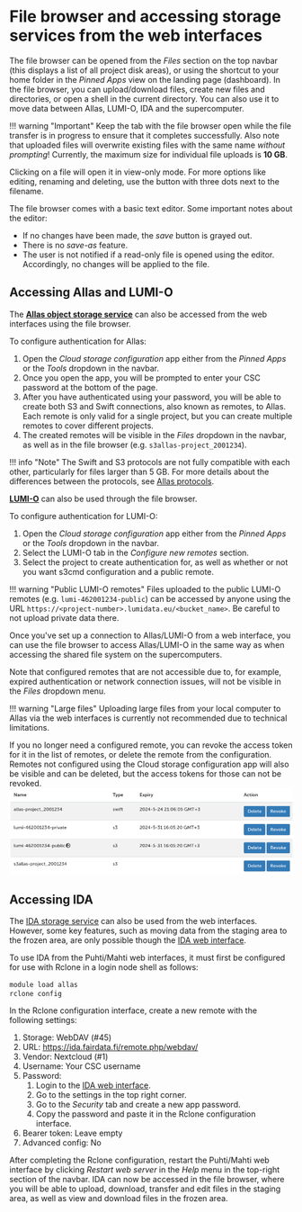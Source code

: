 # File browser and accessing storage services from the web interfaces

The file browser can be opened from the _Files_ section on the top navbar
(this displays a list of all project disk areas), or using the shortcut to your
home folder in the _Pinned Apps_ view on the landing page (dashboard). In the
file browser, you can upload/download files, create new files and directories,
or open a shell in the current directory. You can also use it to move data
between Allas, LUMI-O, IDA and the supercomputer.

!!! warning "Important"
    Keep the tab with the file browser open while the file transfer is in
    progress to ensure that it completes successfully. Also note that uploaded
    files will overwrite existing files with the same name _without prompting_!
    Currently, the maximum size for individual file uploads is **10 GB**.

Clicking on a file will open it in view-only mode. For more options like
editing, renaming and deleting, use the button with three dots next to the
filename. 

The file browser comes with a basic text editor. Some important notes about the
editor:

- If no changes have been made, the _save_ button is grayed out.
- There is no _save-as_ feature.
- The user is not notified if a read-only file is opened using the editor.
  Accordingly, no changes will be applied to the file.

## Accessing Allas and LUMI-O

The **[Allas object storage service](../../computing/allas.md)** can also be
accessed from the web interfaces using the file browser.

To configure authentication for Allas: 

1. Open the _Cloud storage configuration_ app either from the _Pinned Apps_ or
   the _Tools_ dropdown in the navbar.
2. Once you open the app, you will be prompted to enter your CSC password at
   the bottom of the page.
3. After you have authenticated using your password, you will be able to create 
   both S3 and Swift connections, also known as remotes, to Allas. Each remote
   is only valid for a single project, but you can create multiple remotes to
   cover different projects.
4. The created remotes will be visible in the _Files_ dropdown in the navbar,
   as well as in the file browser (e.g. `s3allas-project_2001234`).

!!! info "Note"
    The Swift and S3 protocols are not fully compatible with each other,
    particularly for files larger than 5 GB. For more details about the
    differences between the protocols, see
    [Allas protocols](../../data/Allas/introduction.md#protocols).

**[LUMI-O](https://docs.lumi-supercomputer.eu/storage/lumio/)** can also be
used through the file browser.

To configure authentication for LUMI-O:

1. Open the _Cloud storage configuration_ app either from the _Pinned Apps_ or
   the _Tools_ dropdown in the navbar.
2. Select the LUMI-O tab in the _Configure new remotes_ section.
3. Select the project to create authentication for, as well as whether or not
   you want s3cmd configuration and a public remote.

!!! warning "Public LUMI-O remotes"
    Files uploaded to the public LUMI-O remotes (e.g. `lumi-462001234-public`)
    can be accessed by anyone using the URL
    `https://<project-number>.lumidata.eu/<bucket_name>`. Be careful to not
    upload private data there.

Once you've set up a connection to Allas/LUMI-O from a web interface, you can
use the file browser to access Allas/LUMI-O in the same way as when accessing
the shared file system on the supercomputers.

Note that configured remotes that are not accessible due to, for example,
expired authentication or network connection issues, will not be visible in the
_Files_ dropdown menu.

!!! warning "Large files"
    Uploading large files from your local computer to Allas via the web
    interfaces is currently not recommended due to technical limitations.

If you no longer need a configured remote, you can revoke the access token for
it in the list of remotes, or delete the remote from the configuration. Remotes
not configured using the Cloud storage configuration app will also be visible
and can be deleted, but the access tokens for those can not be revoked.
![Cloud storage configuration tool remote list](../../img/ood_cloud_storage_conf_table.png)

## Accessing IDA

The [IDA storage service](../../data/ida/using_ida.md) can also be used from
the web interfaces. However, some key features, such as moving data from the
staging area to the frozen area, are only possible though the
[IDA web interface](https://ida.fairdata.fi).

To use IDA from the Puhti/Mahti web interfaces, it must first be configured for
use with Rclone in a login node shell as follows:

```
module load allas
rclone config
```

In the Rclone configuration interface, create a new remote with the following
settings:

1. Storage: WebDAV (#45)
2. URL: <https://ida.fairdata.fi/remote.php/webdav/>
3. Vendor: Nextcloud (#1)
4. Username: Your CSC username
5. Password:
      1. Login to the [IDA web interface](https://ida.fairdata.fi).
      2. Go to the settings in the top right corner.
      3. Go to the _Security_ tab and create a new app password.
      4. Copy the password and paste it in the Rclone configuration interface.
6. Bearer token: Leave empty
7. Advanced config: No

After completing the Rclone configuration, restart the Puhti/Mahti web
interface by clicking _Restart web server_ in the _Help_ menu in the top-right
section of the navbar. IDA can now be accessed in the file browser, where you
will be able to upload, download, transfer and edit files in the staging area,
as well as view and download files in the frozen area.
